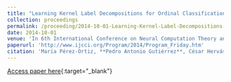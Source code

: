 ```yaml
---
title: "Learning Kernel Label Decompositions for Ordinal Classification Problems"
collection: proceedings
permalink: /proceeding/2014-10-01-Learning-Kernel-Label-Decompositions-for-Ordinal-Classification-Problems
date: 2014-10-01
venue: 'In 6th International Conference on Neural Computation Theory and Applications (NCTA2014)'
paperurl: 'http://www.ijcci.org/Program/2014/Program_Friday.htm'
citation: 'María Pérez-Ortiz, **Pedro Antonio Gutiérrez**, César Hervás-Martínez, &quot;Learning Kernel Label Decompositions for Ordinal Classification Problems.&quot; In 6th International Conference on Neural Computation Theory and Applications (NCTA2014), 2014, Roma (Italy), pp.218-225.'
---
```

[Access paper here](http://www.ijcci.org/Program/2014/Program_Friday.htm){:target="_blank"}
